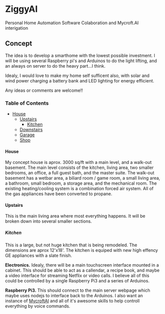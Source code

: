 # ZiggyAI
Personal Home Automation Software Colaboration and Mycroft.AI interigation

## Concept
The idea is to develop a smarthome with the lowest possible investment.
I will be using several Raspberry pi's and Arduinos to do the light lifting,
and an always on server to do the heavy part...I think.

Idealy, I would love to make my home self sufficent also, with solar and wind power
charging a battery bank and LED lighting for energy efficient.

Any ideas or comments are welcome!!

### Table of Contents
- [House](#house)
  - [Upstairs](#upstairs)
    - [Kitchen](#kitchen)
  - [Downstairs](#downstairs)
  - [Garage](#garage)
  - [Shop](#shop)
  
#### House
My concept house is aprox. 3000 sq/ft with a main level, and a walk-out basement.  The main level consists of the kitchen, living area, two smaller bedrooms, an office, a full guest bath, and the master suite.  The walk-out basement has a wetbar area, a biliard room / game room, a small living area, a bathroom, small bedroom, a storage area, and the mechanical room.  The existing heating/cooling system is a combination forced air system.  All of the gas appliances have been converted to propane.

#### Upstairs
This is the main living area where most everything happens.  It will be broken down into several smaller sections.

##### Kitchen
This is a large, but not huge kitchen that is being remodeled.  The dimensions are aprox 12'x18'.  The kitchen is equiped with new high effency GE appliances with a slate finish.
  
**Electronics.**
Idealy, there will be a main touchscreen interface mounted in a cabinet.  This should be able to act as a callendar, a recipe book, and maybe a video interface for streaming Netflix or video calls.  I believe all of this could be controlled by a single Raspberry Pi3 and a series of Arduinos.

**Raspberry Pi3.**
This should connect to the main server webpage which maybe uses nodejs to interface back to the Arduinos.  I also want an instance of [MycroftAI](https://github.com/MycroftAI/mycroft-core) and all of it's awesome skills to help controll everything by voice commands.
